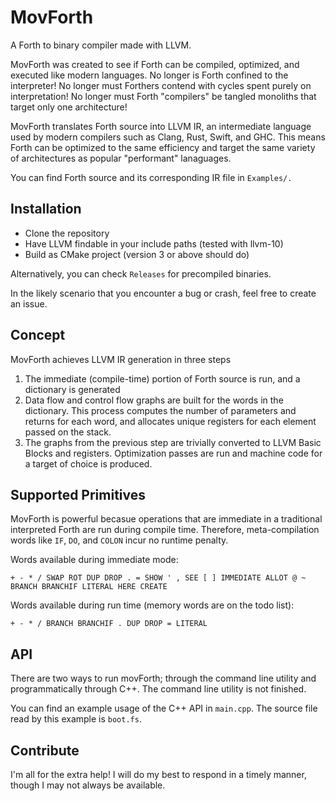 # MovForth

A Forth to binary compiler made with LLVM.

MovForth was created to see if Forth can be compiled, optimized, and executed like modern languages. No longer is Forth confined to the interpreter! No longer must Forthers contend with cycles spent purely on interpretation! No longer must Forth "compilers" be tangled monoliths that target only one architecture!

MovForth translates Forth source into LLVM IR, an intermediate language used by modern compilers such as Clang, Rust, Swift, and GHC. This means Forth can be optimized to the same efficiency and target the same variety of architectures as popular "performant" lanaguages.

You can find Forth source and its corresponding IR file in `Examples/.`

## Installation
- Clone the repository
- Have LLVM findable in your include paths (tested with llvm-10)
- Build as CMake project (version 3 or above should do)

Alternatively, you can check `Releases` for precompiled binaries.

In the likely scenario that you encounter a bug or crash, feel free to create an issue.

## Concept
MovForth achieves LLVM IR generation in three steps
1. The immediate (compile-time) portion of Forth source is run, and a dictionary is generated
2. Data flow and control flow graphs are built for the words in the dictionary. This process computes the number of parameters and returns for each word, and allocates unique registers for each element passed on the stack.
3. The graphs from the previous step are trivially converted to LLVM Basic Blocks and registers. Optimization passes are run and machine code for a target of choice is produced.

## Supported Primitives
MovForth is powerful becasue operations that are immediate in a traditional interpreted Forth are run during compile time. Therefore, meta-compilation words like `IF`, `DO`, and `COLON` incur no runtime penalty.

Words available during immediate mode:

```+ - * / SWAP ROT DUP DROP . = SHOW ' , SEE [ ] IMMEDIATE ALLOT @ ~ BRANCH BRANCHIF LITERAL HERE CREATE```

Words available during run time (memory words are on the todo list):

```+ - * / BRANCH BRANCHIF . DUP DROP = LITERAL```

## API
There are two ways to run movForth; through the command line utility and programmatically through C++. The command line utility is not finished.

You can find an example usage of the C++ API in `main.cpp`. The source file read by this example is `boot.fs`.

## Contribute
I'm all for the extra help! I will do my best to respond in a timely manner, though I may not always be available.
